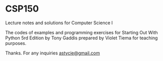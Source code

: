 # CSP150
Lecture notes and solutions for Computer Science I 

The codes of examples and programming exercises for Starting Out With Python 5rd Edition by Tony Gaddis prepared by Violet Tiema for teaching purposes. 

Thanks. For any inquiries astycie@gmail.com
